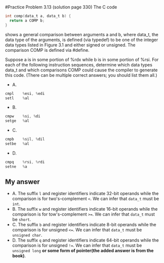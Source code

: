 #Practice Problem 3.13 (solution page 330)
The C code
```c
int comp(data_t a, data_t b) {
  return a COMP b;
}
```
shows a general comparison between arguments a and b, where data_t, the data type of the arguments, is defined (via typedef) to be one of the integer data types listed in Figure 3.1 and either signed or unsigned. The comparison COMP is defined via #define.

Suppose a is in some portion of %rdx while b is in some portion of %rsi. For each of the following instruction sequences, determine which data types data_t and which comparisons COMP could cause the compiler to generate this code. (There can be multiple correct answers; you should list them all.)

- A. 
```c
cmpl	%esi, %edi
setl	%al
```

- B.
```c
cmpw	%si, %di
setge	%al
```

- C.
```c
cmpb	%sil, %dil
setbe	%al
```

- D. 
```c
cmpq	%rsi, %rdi
setne	%a
```

## My answer
- A. The suffix `l` and register identifiers indicate 32-bit operands while the comparison is for two's-complement ```<```. We can infer that ```data_t``` must be ```int```.
- B. The suffix `w` and register identifiers indicate 16-bit operands while the comparison is for tow's-complement ```>=```. We can infer that ```data_t``` must be ```short```.
- C. The suffix ```b``` and register identifiers indicate 8-bit operands while the comparison is for unsigned ```<=```. We can infer that ```data_t``` must be ```unsigned char```.
- D. The suffix ```q``` and register identifiers indicate 64-bit operands while the comparison is for unsigned ```!=```. We can infer that ```data_t``` must be ```unsigned long``` **or some form of pointer(the added answer is from the book)**.